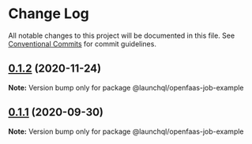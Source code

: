 # Change Log

All notable changes to this project will be documented in this file.
See [Conventional Commits](https://conventionalcommits.org) for commit guidelines.

## [0.1.2](https://github.com/launchql/jobs/compare/@launchql/openfaas-job-example@0.1.1...@launchql/openfaas-job-example@0.1.2) (2020-11-24)

**Note:** Version bump only for package @launchql/openfaas-job-example





## [0.1.1](https://github.com/launchql/jobs/compare/@launchql/openfaas-job-example@0.1.0...@launchql/openfaas-job-example@0.1.1) (2020-09-30)

**Note:** Version bump only for package @launchql/openfaas-job-example
